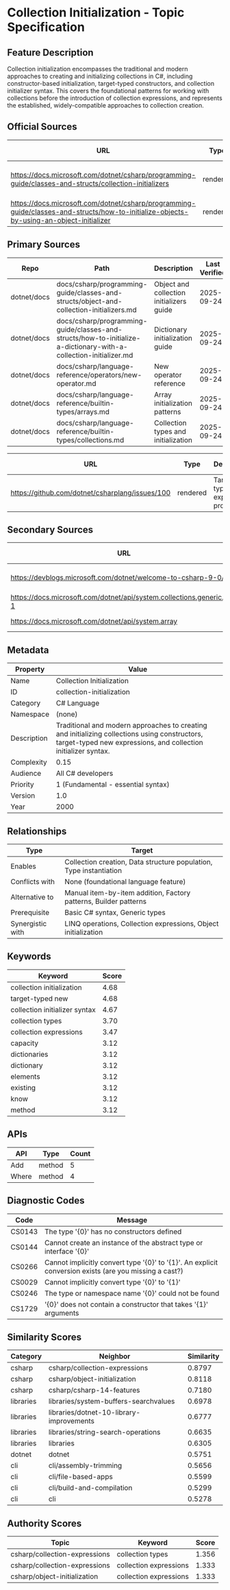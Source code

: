 # Collection Initialization - Topic Specification

## Feature Description

Collection initialization encompasses the traditional and modern approaches to creating and initializing collections in C#, including constructor-based initialization, target-typed constructors, and collection initializer syntax. This covers the foundational patterns for working with collections before the introduction of collection expressions, and represents the established, widely-compatible approaches to collection creation.

## Official Sources

| URL | Type | Description | Last Verified |
| --- | --- | --- | --- |
| https://docs.microsoft.com/dotnet/csharp/programming-guide/classes-and-structs/collection-initializers | rendered | Collection initializers programming guide | 2025-09-20 |
| https://docs.microsoft.com/dotnet/csharp/programming-guide/classes-and-structs/how-to-initialize-objects-by-using-an-object-initializer | rendered | Object and collection initialization | 2025-09-20 |

## Primary Sources

| Repo | Path | Description | Last Verified |
| --- | --- | --- | --- |
| dotnet/docs | docs/csharp/programming-guide/classes-and-structs/object-and-collection-initializers.md | Object and collection initializers guide | 2025-09-24 |
| dotnet/docs | docs/csharp/programming-guide/classes-and-structs/how-to-initialize-a-dictionary-with-a-collection-initializer.md | Dictionary initialization guide | 2025-09-24 |
| dotnet/docs | docs/csharp/language-reference/operators/new-operator.md | New operator reference | 2025-09-24 |
| dotnet/docs | docs/csharp/language-reference/builtin-types/arrays.md | Array initialization patterns | 2025-09-24 |
| dotnet/docs | docs/csharp/language-reference/builtin-types/collections.md | Collection types and initialization | 2025-09-24 |

| URL | Type | Description | Last Verified |
| --- | --- | --- | --- |
| https://github.com/dotnet/csharplang/issues/100 | rendered | Target-typed new expressions proposal | 2025-09-20 |

## Secondary Sources

| URL | Type | Description | Last Verified |
| --- | --- | --- | --- |
| https://devblogs.microsoft.com/dotnet/welcome-to-csharp-9-0/ | rendered | C# 9.0 target-typed new expressions | 2025-09-20 |
| https://docs.microsoft.com/dotnet/api/system.collections.generic.list-1 | rendered | List<T> class documentation | 2025-09-20 |
| https://docs.microsoft.com/dotnet/api/system.array | rendered | Array class documentation | 2025-09-20 |

## Metadata

| Property | Value |
| --- | --- |
| Name | Collection Initialization |
| ID | collection-initialization |
| Category | C# Language |
| Namespace | (none) |
| Description | Traditional and modern approaches to creating and initializing collections using constructors, target-typed new expressions, and collection initializer syntax. |
| Complexity | 0.15 |
| Audience | All C# developers |
| Priority | 1 (Fundamental - essential syntax) |
| Version | 1.0 |
| Year | 2000 |

## Relationships

| Type | Target |
| --- | --- |
| Enables | Collection creation, Data structure population, Type instantiation |
| Conflicts with | None (foundational language feature) |
| Alternative to | Manual item-by-item addition, Factory patterns, Builder patterns |
| Prerequisite | Basic C# syntax, Generic types |
| Synergistic with | LINQ operations, Collection expressions, Object initialization |

## Keywords

| Keyword | Score |
|---------|-------|
| collection initialization | 4.68 |
| target-typed new | 4.68 |
| collection initializer syntax | 4.67 |
| collection types | 3.70 |
| collection expressions | 3.47 |
| capacity | 3.12 |
| dictionaries | 3.12 |
| dictionary | 3.12 |
| elements | 3.12 |
| existing | 3.12 |
| know | 3.12 |
| method | 3.12 |

## APIs

| API | Type | Count |
|-----|------|-------|
| Add | method | 5 |
| Where | method | 4 |

## Diagnostic Codes

| Code | Message |
| --- | --- |
| CS0143 | The type '{0}' has no constructors defined |
| CS0144 | Cannot create an instance of the abstract type or interface '{0}' |
| CS0266 | Cannot implicitly convert type '{0}' to '{1}'. An explicit conversion exists (are you missing a cast?) |
| CS0029 | Cannot implicitly convert type '{0}' to '{1}' |
| CS0246 | The type or namespace name '{0}' could not be found |
| CS1729 | '{0}' does not contain a constructor that takes '{1}' arguments |
## Similarity Scores

| Category | Neighbor | Similarity |
|----------|----------|------------|
| csharp | csharp/collection-expressions | 0.8797 |
| csharp | csharp/object-initialization | 0.8118 |
| csharp | csharp/csharp-14-features | 0.7180 |
| libraries | libraries/system-buffers-searchvalues | 0.6978 |
| libraries | libraries/dotnet-10-library-improvements | 0.6777 |
| libraries | libraries/string-search-operations | 0.6635 |
| libraries | libraries | 0.6305 |
| dotnet | dotnet | 0.5751 |
| cli | cli/assembly-trimming | 0.5656 |
| cli | cli/file-based-apps | 0.5599 |
| cli | cli/build-and-compilation | 0.5299 |
| cli | cli | 0.5278 |

## Authority Scores

| Topic | Keyword | Score |
|-------|---------|-------|
| csharp/collection-expressions | collection types | 1.356 |
| csharp/collection-expressions | collection expressions | 1.333 |
| csharp/object-initialization | collection expressions | 1.333 |

